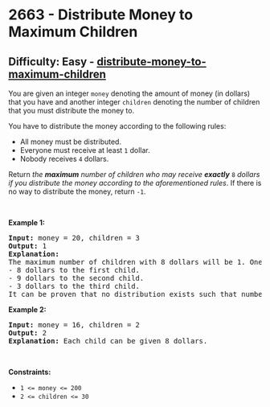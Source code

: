 <h1>2663 - Distribute Money to Maximum Children</h1><h2>Difficulty: Easy - <a href="https://leetcode.com/problems/distribute-money-to-maximum-children/">distribute-money-to-maximum-children</a></h2><p>You are given an integer <code>money</code> denoting the amount of money (in dollars) that you have and another integer <code>children</code> denoting the number of children that you must distribute the money to.</p>

<p>You have to distribute the money according to the following rules:</p>

<ul>
	<li>All money must be distributed.</li>
	<li>Everyone must receive at least <code>1</code> dollar.</li>
	<li>Nobody receives <code>4</code> dollars.</li>
</ul>

<p>Return <em>the <strong>maximum</strong> number of children who may receive <strong>exactly</strong> </em><code>8</code> <em>dollars if you distribute the money according to the aforementioned rules</em>. If there is no way to distribute the money, return <code>-1</code>.</p>

<p>&nbsp;</p>
<p><strong class="example">Example 1:</strong></p>

<pre>
<strong>Input:</strong> money = 20, children = 3
<strong>Output:</strong> 1
<strong>Explanation:</strong> 
The maximum number of children with 8 dollars will be 1. One of the ways to distribute the money is:
- 8 dollars to the first child.
- 9 dollars to the second child. 
- 3 dollars to the third child.
It can be proven that no distribution exists such that number of children getting 8 dollars is greater than 1.
</pre>

<p><strong class="example">Example 2:</strong></p>

<pre>
<strong>Input:</strong> money = 16, children = 2
<strong>Output:</strong> 2
<strong>Explanation:</strong> Each child can be given 8 dollars.
</pre>

<p>&nbsp;</p>
<p><strong>Constraints:</strong></p>

<ul>
	<li><code>1 &lt;= money &lt;= 200</code></li>
	<li><code>2 &lt;= children &lt;= 30</code></li>
</ul>
